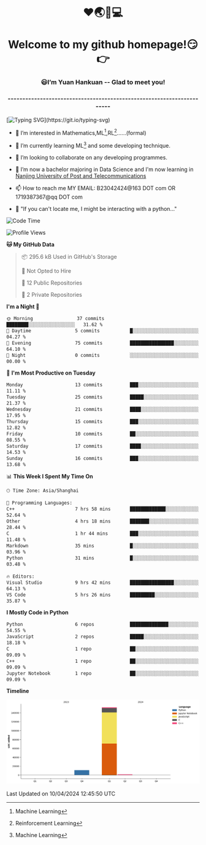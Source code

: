 <!--
<div align=center>
  <img width=128 src="image/figure.png">
</div>
-->
<h1 align="center">❤🌏🚩💻</h1>
<h1 align="center">Welcome to my github homepage!😏👉</h1>
<h3 align="center" >😃I’m Yuan Hankuan -- Glad to meet you!</h3>
<h3 align="center" >----------------------------------------------------------------------</h3>

  [![Typing SVG](https://readme-typing-svg.herokuapp.com?font=Fira+Code&pause=1000&random=false&width=450&lines=Here's+my+personal+infomation:)](https://git.io/typing-svg)

- 👀 I’m interested in Mathematics,ML[^1],RL[^2]......(formal)
  
- 🌱 I’m currently learning ML[^1] and some developing technique.
  
- 💞️ I’m looking to collaborate on any developing programmes.
  
- 🍉 I’m now a bachelor majoring in Data Science and I'm now learning in [Nanjing University of Post and Telecommunications](https://www.njupt.edu.cn/main.psp)
  
- 📫 How to reach me MY EMAIL: B23042424@163 DOT com OR 1719387367@qq DOT com

- 🐍 "If you can't locate me, I might be interacting with a python..."

<!--START_SECTION:waka-->
![Code Time](http://img.shields.io/badge/Code%20Time-31%20hrs%2054%20mins-blue)

![Profile Views](http://img.shields.io/badge/Profile%20Views-37-blue)

**🐱 My GitHub Data** 

> 📦 295.6 kB Used in GitHub's Storage 
 > 
> 🚫 Not Opted to Hire
 > 
> 📜 12 Public Repositories 
 > 
> 🔑 2 Private Repositories 
 > 
**I'm a Night 🦉** 

```text
🌞 Morning                37 commits          ████████░░░░░░░░░░░░░░░░░   31.62 % 
🌆 Daytime                5 commits           █░░░░░░░░░░░░░░░░░░░░░░░░   04.27 % 
🌃 Evening                75 commits          ████████████████░░░░░░░░░   64.10 % 
🌙 Night                  0 commits           ░░░░░░░░░░░░░░░░░░░░░░░░░   00.00 % 
```
📅 **I'm Most Productive on Tuesday** 

```text
Monday                   13 commits          ███░░░░░░░░░░░░░░░░░░░░░░   11.11 % 
Tuesday                  25 commits          █████░░░░░░░░░░░░░░░░░░░░   21.37 % 
Wednesday                21 commits          ████░░░░░░░░░░░░░░░░░░░░░   17.95 % 
Thursday                 15 commits          ███░░░░░░░░░░░░░░░░░░░░░░   12.82 % 
Friday                   10 commits          ██░░░░░░░░░░░░░░░░░░░░░░░   08.55 % 
Saturday                 17 commits          ████░░░░░░░░░░░░░░░░░░░░░   14.53 % 
Sunday                   16 commits          ███░░░░░░░░░░░░░░░░░░░░░░   13.68 % 
```


📊 **This Week I Spent My Time On** 

```text
🕑︎ Time Zone: Asia/Shanghai

💬 Programming Languages: 
C++                      7 hrs 58 mins       █████████████░░░░░░░░░░░░   52.64 % 
Other                    4 hrs 18 mins       ███████░░░░░░░░░░░░░░░░░░   28.44 % 
C                        1 hr 44 mins        ███░░░░░░░░░░░░░░░░░░░░░░   11.48 % 
Markdown                 35 mins             █░░░░░░░░░░░░░░░░░░░░░░░░   03.96 % 
Python                   31 mins             █░░░░░░░░░░░░░░░░░░░░░░░░   03.48 % 

🔥 Editors: 
Visual Studio            9 hrs 42 mins       ████████████████░░░░░░░░░   64.13 % 
VS Code                  5 hrs 26 mins       █████████░░░░░░░░░░░░░░░░   35.87 % 
```

**I Mostly Code in Python** 

```text
Python                   6 repos             ██████████████░░░░░░░░░░░   54.55 % 
JavaScript               2 repos             █████░░░░░░░░░░░░░░░░░░░░   18.18 % 
C                        1 repo              ██░░░░░░░░░░░░░░░░░░░░░░░   09.09 % 
C++                      1 repo              ██░░░░░░░░░░░░░░░░░░░░░░░   09.09 % 
Jupyter Notebook         1 repo              ██░░░░░░░░░░░░░░░░░░░░░░░   09.09 % 
```



**Timeline**

![Lines of Code chart](https://raw.githubusercontent.com/WilbertYuan/WilbertYuan/main/assets/bar_graph.png)


 Last Updated on 10/04/2024 12:45:50 UTC
<!--END_SECTION:waka-->

<!---
WilbertYuan/WilbertYuan is a ✨ special ✨ repository because its `README.md` (this file) appears on your GitHub profile.
You can click the Preview link to take a look at your changes.
--->
[^1]:Machine Learning
[^2]:Reinforcement Learning
